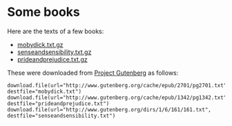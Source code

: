 # Some books

Here are the texts of a few books:

- [mobydick.txt.gz](mobydick.txt.gz)
- [senseandsensibility.txt.gz](senseandsensibility.txt.gz)
- [prideandprejudice.txt.gz](prideandprejudice.txt.gz)

These were downloaded from [Project Gutenberg](http://www.guenberg.org) as follows:
```
download.file(url="http://www.gutenberg.org/cache/epub/2701/pg2701.txt", destfile="mobydick.txt")
download.file(url="http://www.gutenberg.org/cache/epub/1342/pg1342.txt", destfile="prideandprejudice.txt")
download.file(url="http://www.gutenberg.org/dirs/1/6/161/161.txt", destfile="senseandsensibility.txt")
```
